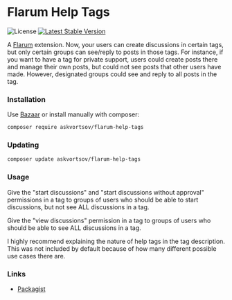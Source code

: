 # Flarum Help Tags

![License](https://img.shields.io/badge/license-MIT-blue.svg) [![Latest Stable Version](https://img.shields.io/packagist/v/askvortsov/flarum-help-tags.svg)](https://packagist.org/packages/askvortsov/flarum-help-tags)

A [Flarum](http://flarum.org) extension. Now, your users can create discussions in certain tags, but only certain groups can see/reply to posts in those tags. For instance, if you want to have a tag for private support, users could create posts there and manage their own posts, but could not see posts that other users have made. However, designated groups could see and reply to all posts in the tag.

### Installation

Use [Bazaar](https://discuss.flarum.org/d/5151-flagrow-bazaar-the-extension-marketplace) or install manually with composer:

```sh
composer require askvortsov/flarum-help-tags
```

### Updating

```sh
composer update askvortsov/flarum-help-tags
```

### Usage

Give the "start discussions" and "start discussions without approval" permissions in a tag to groups of users who should be able to start discussions, but not see ALL discussions in a tag.

Give the "view discussions" permission in a tag to groups of users who should be able to see ALL discussions in a tag.

I highly recommend explaining the nature of help tags in the tag description. This was not included by default because of how many different possible use cases there are.

### Links

- [Packagist](https://packagist.org/packages/askvortsov/flarum-help-tags)

